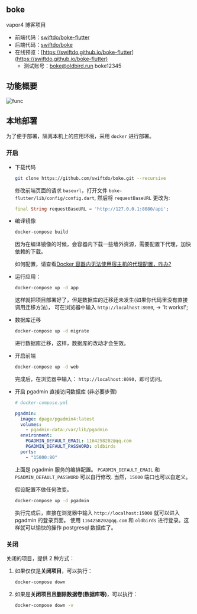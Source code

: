 ## boke

vapor4 博客项目

* 前端代码：[swiftdo/boke-flutter](https://github.com/swiftdo/boke-flutter.git)
* 后端代码：[swiftdo/boke](https://github.com/swiftdo/boke.git)
* 在线预览：[https://swiftdo.github.io/boke-flutter](https://swiftdo.github.io/boke-flutter)
  * 测试账号：boke@oldbird.run  boke12345
  
## 功能概要

![func](http://blog.loveli.site/2020-09-06-boke.png)

## 本地部署

为了便于部署，隔离本机上的应用环境，采用 `docker` 进行部署。

### 开启

* 下载代码

  ```sh
  git clone https://github.com/swiftdo/boke.git --recursive
  ```

  修改前端页面的请求 `baseurl`，打开文件 `boke-flutter/lib/config/config.dart`, 然后将 `requestBaseURL` 更改为:

  ```dart
  final String requestBaseURL = 'http://127.0.0.1:8080/api';
  ```

* 编译镜像

  ```sh
  docker-compose build
  ```

  因为在编译镜像的时候，会容器内下载一些墙外资源，需要配置下代理，加快依赖的下载。

  如何配置，请查看[Docker 容器内无法使用宿主机的代理配置，咋办?](https://mp.weixin.qq.com/s/MrGkC9P3rP-5GnNzo8_XNQ)

* 运行应用：

  ```sh
  docker-compose up -d app
  ```

  这样就把项目部署好了，但是数据库的迁移还未发生(如果你代码里没有直接调用迁移方法)，
  可在浏览器中输入 `http://localhost:8080`, -> 'It works!';

* 数据库迁移

  ```sh
  docker-compose up -d migrate
  ```

  进行数据库迁移，这样，数据库的改动才会生效。

* 开启前端

  ```sh
  docker-compose up -d web
  ```

  完成后，在浏览器中输入： `http://localhost:8090`，即可访问。

* 开启 pgadmin 直接访问数据库 (非必要步骤)

  ```yml
  # docker-compose.yml

  pgadmin:
    image: dpage/pgadmin4:latest
    volumes:
      - pgadmin-data:/var/lib/pgadmin
    environment:
      PGADMIN_DEFAULT_EMAIL: 1164258202@qq.com
      PGADMIN_DEFAULT_PASSWORD: oldbirds
    ports:
      - "15000:80"
  ```

  上面是 pgadmin 服务的编排配置。
  `PGADMIN_DEFAULT_EMAIL` 和  `PGADMIN_DEFAULT_PASSWORD`  可以自行修改.
  当然，`15000` 端口也可以自定义。

  假设配置不做任何改变。

  ```sh
  docker-compose up -d pgadmin
  ```

  执行完成后，直接在浏览器中输入 `http://localhost:15000` 就可以进入 pgadmin 的登录页面。
  使用 `1164258202@qq.com` 和 `oldbirds` 进行登录。这样就可以愉快的操作 postgresql 数据库了。

### 关闭

关闭的项目，提供 2 种方式：

1. 如果仅仅是**关闭项目**，可以执行：

   ```sh
   docker-compose down
   ```

2. 如果是**关闭项目且删除数据卷(数据库等)**，可以执行：

   ```sh
   docker-compose down -v
   ```

